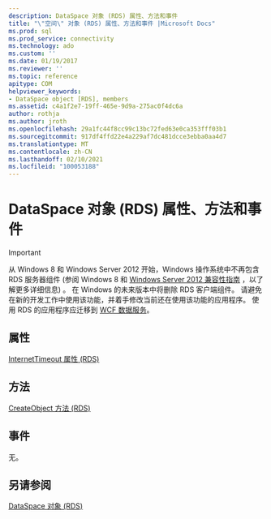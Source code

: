 ```yaml
---
description: DataSpace 对象 (RDS) 属性、方法和事件
title: "\"空间\" 对象 (RDS) 属性、方法和事件 |Microsoft Docs"
ms.prod: sql
ms.prod_service: connectivity
ms.technology: ado
ms.custom: ''
ms.date: 01/19/2017
ms.reviewer: ''
ms.topic: reference
apitype: COM
helpviewer_keywords:
- DataSpace object [RDS], members
ms.assetid: c4a1f2e7-19ff-465e-9d9a-275ac0f4dc6a
author: rothja
ms.author: jroth
ms.openlocfilehash: 29a1fc44f8cc99c13bc72fed63e0ca353fff03b1
ms.sourcegitcommit: 917df4ffd22e4a229af7dc481dcce3ebba0aa4d7
ms.translationtype: MT
ms.contentlocale: zh-CN
ms.lasthandoff: 02/10/2021
ms.locfileid: "100053188"
---
```

# <a name="dataspace-object-rds-properties-methods-and-events"></a>DataSpace 对象 (RDS) 属性、方法和事件
> [!IMPORTANT]
>  从 Windows 8 和 Windows Server 2012 开始，Windows 操作系统中不再包含 RDS 服务器组件 (参阅 Windows 8 和 [Windows Server 2012 兼容性指南](https://www.microsoft.com/download/details.aspx?id=27416) ，以了解更多详细信息) 。 在 Windows 的未来版本中将删除 RDS 客户端组件。 请避免在新的开发工作中使用该功能，并着手修改当前还在使用该功能的应用程序。 使用 RDS 的应用程序应迁移到 [WCF 数据服务](/dotnet/framework/wcf/)。  
  
## <a name="properties"></a>属性  
 [InternetTimeout 属性 (RDS)](./internettimeout-property-rds.md)  
  
## <a name="methods"></a>方法  
 [CreateObject 方法 (RDS)](./createobject-method-rds.md)  
  
## <a name="events"></a>事件  
 无。  
  
## <a name="see-also"></a>另请参阅  
 [DataSpace 对象 (RDS)](./dataspace-object-rds.md)